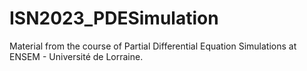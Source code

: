 # ISN2023_PDESimulation
Material from the course of Partial Differential Equation Simulations at ENSEM - Université de Lorraine.
